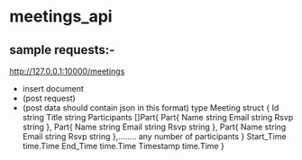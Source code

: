 # meetings_api

## sample requests:-

http://127.0.0.1:10000/meetings 
  - insert document 
  - (post request) 
  - (post data should contain json in this format)
  type Meeting struct {
    Id           string
    Title        string
    Participants []Part{
      Part{
        Name  string
        Email string
        Rsvp  string
      },
      Part{
        Name  string
        Email string
        Rsvp  string
      },
      Part{
        Name  string
        Email string
        Rsvp  string
      },........ any number of participants
    }
    Start_Time   time.Time
    End_Time     time.Time
    Timestamp    time.Time
  }
  
  
